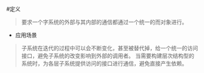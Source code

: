 #定义
>要求一个字系统的外部与其内部的通信都通过一个统一的而对象进行。
* 应用场景
>子系统在迭代的过程中可以会不断变化，甚至被替代掉，给一个统一的访问接口，避免子系统的改变影响到外部的调用者。
当需要构建层次结构型的系统时，为各层子系统提供访问的接口进行通信，避免直接产生依赖。